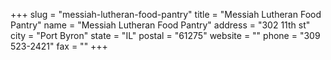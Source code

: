 +++
slug = "messiah-lutheran-food-pantry"
title = "Messiah Lutheran Food Pantry"
name = "Messiah Lutheran Food Pantry"
address = "302 11th st"
city = "Port Byron"
state = "IL"
postal = "61275"
website = ""
phone = "309 523-2421"
fax = ""
+++
